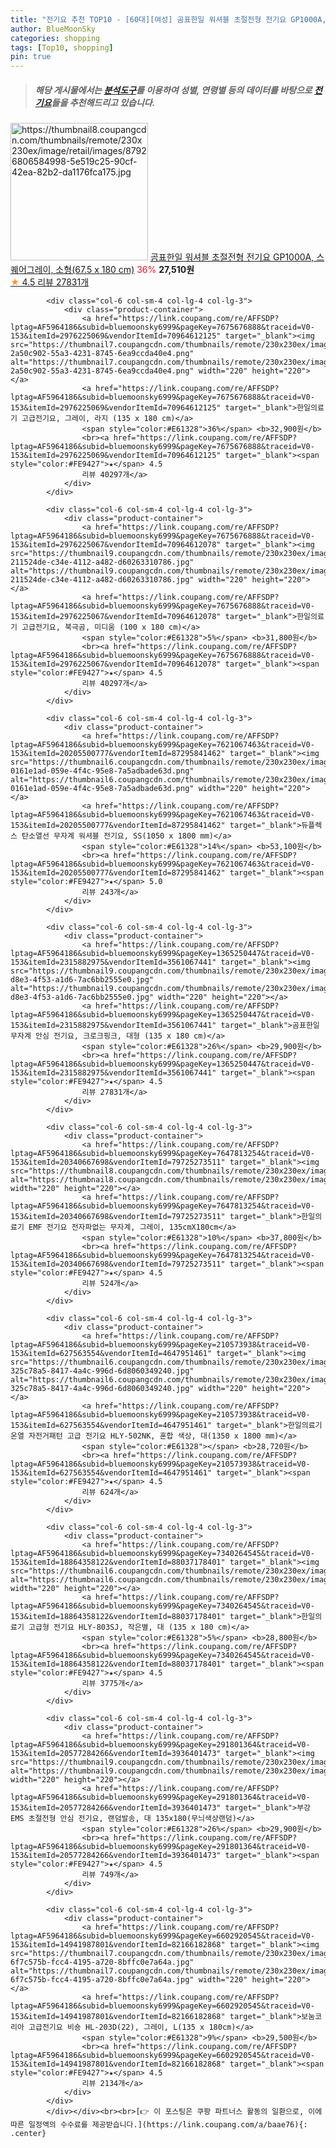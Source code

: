 ```yaml
---
title: "전기요 추천 TOP10 - [60대][여성] 곰표한일 워셔블 초절전형 전기요 GP1000A, 스퀘어그레이, 소형(67.5 x 180 cm)"
author: BlueMoonSky
categories: shopping
tags: [Top10, shopping]
pin: true
---
```


> ##### 해당 게시물에서는 [**분석도구**](https://itemscout.io/)를 이용하여 **성별**, **연령별** 등의 데이터를 바탕으로 [**전기요**](https://link.coupang.com/a/baae76)들을 추천해드리고 있습니다.
<div class="container"><div class="row">
            <div class="col-6 col-sm-4 col-lg-4 col-lg-3">
                <div class="product-container">
                    <a href="https://link.coupang.com/re/AFFSDP?lptag=AF5964186&subid=bluemoonsky6999&pageKey=1365250447&traceid=V0-153&itemId=3497867564&vendorItemId=3456868123" target="_blank"><img src="https://thumbnail8.coupangcdn.com/thumbnails/remote/230x230ex/image/retail/images/87926806584998-5e519c25-90cf-42ea-82b2-da1176fca175.jpg" alt="https://thumbnail8.coupangcdn.com/thumbnails/remote/230x230ex/image/retail/images/87926806584998-5e519c25-90cf-42ea-82b2-da1176fca175.jpg" width="220" height="220"></a>
                    <a href="https://link.coupang.com/re/AFFSDP?lptag=AF5964186&subid=bluemoonsky6999&pageKey=1365250447&traceid=V0-153&itemId=3497867564&vendorItemId=3456868123" target="_blank">곰표한일 워셔블 초절전형 전기요 GP1000A, 스퀘어그레이, 소형(67.5 x 180 cm)</a>
                    <span style="color:#E61328">36%</span> <b>27,510원</b>
                    <br><a href="https://link.coupang.com/re/AFFSDP?lptag=AF5964186&subid=bluemoonsky6999&pageKey=1365250447&traceid=V0-153&itemId=3497867564&vendorItemId=3456868123" target="_blank"><span style="color:#FE9427">★</span> 4.5
                    리뷰 27831개</a>
                </div>
            </div>
            
            <div class="col-6 col-sm-4 col-lg-4 col-lg-3">
                <div class="product-container">
                    <a href="https://link.coupang.com/re/AFFSDP?lptag=AF5964186&subid=bluemoonsky6999&pageKey=7675676888&traceid=V0-153&itemId=2976225069&vendorItemId=70964612125" target="_blank"><img src="https://thumbnail7.coupangcdn.com/thumbnails/remote/230x230ex/image/retail/images/7963884198906461-2a50c902-55a3-4231-8745-6ea9ccda40e4.png" alt="https://thumbnail7.coupangcdn.com/thumbnails/remote/230x230ex/image/retail/images/7963884198906461-2a50c902-55a3-4231-8745-6ea9ccda40e4.png" width="220" height="220"></a>
                    <a href="https://link.coupang.com/re/AFFSDP?lptag=AF5964186&subid=bluemoonsky6999&pageKey=7675676888&traceid=V0-153&itemId=2976225069&vendorItemId=70964612125" target="_blank">한일의료기 고급전기요, 그레이, 라지 (135 x 180 cm)</a>
                    <span style="color:#E61328">36%</span> <b>32,900원</b>
                    <br><a href="https://link.coupang.com/re/AFFSDP?lptag=AF5964186&subid=bluemoonsky6999&pageKey=7675676888&traceid=V0-153&itemId=2976225069&vendorItemId=70964612125" target="_blank"><span style="color:#FE9427">★</span> 4.5
                    리뷰 40297개</a>
                </div>
            </div>
            
            <div class="col-6 col-sm-4 col-lg-4 col-lg-3">
                <div class="product-container">
                    <a href="https://link.coupang.com/re/AFFSDP?lptag=AF5964186&subid=bluemoonsky6999&pageKey=7675676888&traceid=V0-153&itemId=2976225067&vendorItemId=70964612078" target="_blank"><img src="https://thumbnail9.coupangcdn.com/thumbnails/remote/230x230ex/image/retail/images/8405077793567133-211524de-c34e-4112-a482-d60263310786.jpg" alt="https://thumbnail9.coupangcdn.com/thumbnails/remote/230x230ex/image/retail/images/8405077793567133-211524de-c34e-4112-a482-d60263310786.jpg" width="220" height="220"></a>
                    <a href="https://link.coupang.com/re/AFFSDP?lptag=AF5964186&subid=bluemoonsky6999&pageKey=7675676888&traceid=V0-153&itemId=2976225067&vendorItemId=70964612078" target="_blank">한일의료기 고급전기요, 북극곰, 미디움 (100 x 180 cm)</a>
                    <span style="color:#E61328">5%</span> <b>31,800원</b>
                    <br><a href="https://link.coupang.com/re/AFFSDP?lptag=AF5964186&subid=bluemoonsky6999&pageKey=7675676888&traceid=V0-153&itemId=2976225067&vendorItemId=70964612078" target="_blank"><span style="color:#FE9427">★</span> 4.5
                    리뷰 40297개</a>
                </div>
            </div>
            
            <div class="col-6 col-sm-4 col-lg-4 col-lg-3">
                <div class="product-container">
                    <a href="https://link.coupang.com/re/AFFSDP?lptag=AF5964186&subid=bluemoonsky6999&pageKey=7621067463&traceid=V0-153&itemId=20205500777&vendorItemId=87295841462" target="_blank"><img src="https://thumbnail6.coupangcdn.com/thumbnails/remote/230x230ex/image/retail/images/2694930253601924-0161e1ad-059e-4f4c-95e8-7a5adbade63d.png" alt="https://thumbnail6.coupangcdn.com/thumbnails/remote/230x230ex/image/retail/images/2694930253601924-0161e1ad-059e-4f4c-95e8-7a5adbade63d.png" width="220" height="220"></a>
                    <a href="https://link.coupang.com/re/AFFSDP?lptag=AF5964186&subid=bluemoonsky6999&pageKey=7621067463&traceid=V0-153&itemId=20205500777&vendorItemId=87295841462" target="_blank">듀플렉스 탄소열선 무자계 워셔블 전기요, SS(1050 x 1800 mm)</a>
                    <span style="color:#E61328">14%</span> <b>53,100원</b>
                    <br><a href="https://link.coupang.com/re/AFFSDP?lptag=AF5964186&subid=bluemoonsky6999&pageKey=7621067463&traceid=V0-153&itemId=20205500777&vendorItemId=87295841462" target="_blank"><span style="color:#FE9427">★</span> 5.0
                    리뷰 243개</a>
                </div>
            </div>
            
            <div class="col-6 col-sm-4 col-lg-4 col-lg-3">
                <div class="product-container">
                    <a href="https://link.coupang.com/re/AFFSDP?lptag=AF5964186&subid=bluemoonsky6999&pageKey=1365250447&traceid=V0-153&itemId=2315882975&vendorItemId=3561067441" target="_blank"><img src="https://thumbnail9.coupangcdn.com/thumbnails/remote/230x230ex/image/vendor_inventory/images/2018/03/06/17/4/42810164-d8e3-4f53-a1d6-7ac6bb2555e0.jpg" alt="https://thumbnail9.coupangcdn.com/thumbnails/remote/230x230ex/image/vendor_inventory/images/2018/03/06/17/4/42810164-d8e3-4f53-a1d6-7ac6bb2555e0.jpg" width="220" height="220"></a>
                    <a href="https://link.coupang.com/re/AFFSDP?lptag=AF5964186&subid=bluemoonsky6999&pageKey=1365250447&traceid=V0-153&itemId=2315882975&vendorItemId=3561067441" target="_blank">곰표한일 무자계 안심 전기요, 크로크핑크, 대형 (135 x 180 cm)</a>
                    <span style="color:#E61328">26%</span> <b>29,900원</b>
                    <br><a href="https://link.coupang.com/re/AFFSDP?lptag=AF5964186&subid=bluemoonsky6999&pageKey=1365250447&traceid=V0-153&itemId=2315882975&vendorItemId=3561067441" target="_blank"><span style="color:#FE9427">★</span> 4.5
                    리뷰 27831개</a>
                </div>
            </div>
            
            <div class="col-6 col-sm-4 col-lg-4 col-lg-3">
                <div class="product-container">
                    <a href="https://link.coupang.com/re/AFFSDP?lptag=AF5964186&subid=bluemoonsky6999&pageKey=7647813254&traceid=V0-153&itemId=20340667698&vendorItemId=79725273511" target="_blank"><img src="https://thumbnail8.coupangcdn.com/thumbnails/remote/230x230ex/image/vendor_inventory/f08c/1e7a3ffd22364b282f427b7b1c89cb43bae275830d2753b945c97992fad1.jpg" alt="https://thumbnail8.coupangcdn.com/thumbnails/remote/230x230ex/image/vendor_inventory/f08c/1e7a3ffd22364b282f427b7b1c89cb43bae275830d2753b945c97992fad1.jpg" width="220" height="220"></a>
                    <a href="https://link.coupang.com/re/AFFSDP?lptag=AF5964186&subid=bluemoonsky6999&pageKey=7647813254&traceid=V0-153&itemId=20340667698&vendorItemId=79725273511" target="_blank">한일의료기 EMF 전기요 전자파없는 무자계, 그레이, 135cmX180cm</a>
                    <span style="color:#E61328">10%</span> <b>37,800원</b>
                    <br><a href="https://link.coupang.com/re/AFFSDP?lptag=AF5964186&subid=bluemoonsky6999&pageKey=7647813254&traceid=V0-153&itemId=20340667698&vendorItemId=79725273511" target="_blank"><span style="color:#FE9427">★</span> 4.5
                    리뷰 524개</a>
                </div>
            </div>
            
            <div class="col-6 col-sm-4 col-lg-4 col-lg-3">
                <div class="product-container">
                    <a href="https://link.coupang.com/re/AFFSDP?lptag=AF5964186&subid=bluemoonsky6999&pageKey=210573938&traceid=V0-153&itemId=627563554&vendorItemId=4647951461" target="_blank"><img src="https://thumbnail6.coupangcdn.com/thumbnails/remote/230x230ex/image/retail/images/1113994017247758-325c78a5-8417-4a4c-996d-6d8060349240.jpg" alt="https://thumbnail6.coupangcdn.com/thumbnails/remote/230x230ex/image/retail/images/1113994017247758-325c78a5-8417-4a4c-996d-6d8060349240.jpg" width="220" height="220"></a>
                    <a href="https://link.coupang.com/re/AFFSDP?lptag=AF5964186&subid=bluemoonsky6999&pageKey=210573938&traceid=V0-153&itemId=627563554&vendorItemId=4647951461" target="_blank">한일의료기 온열 자전거패턴 고급 전기요 HLY-502NK, 혼합 색상, 대(1350 x 1800 mm)</a>
                    <span style="color:#E61328"></span> <b>28,720원</b>
                    <br><a href="https://link.coupang.com/re/AFFSDP?lptag=AF5964186&subid=bluemoonsky6999&pageKey=210573938&traceid=V0-153&itemId=627563554&vendorItemId=4647951461" target="_blank"><span style="color:#FE9427">★</span> 4.5
                    리뷰 624개</a>
                </div>
            </div>
            
            <div class="col-6 col-sm-4 col-lg-4 col-lg-3">
                <div class="product-container">
                    <a href="https://link.coupang.com/re/AFFSDP?lptag=AF5964186&subid=bluemoonsky6999&pageKey=7340264545&traceid=V0-153&itemId=18864358122&vendorItemId=88037178401" target="_blank"><img src="https://thumbnail6.coupangcdn.com/thumbnails/remote/230x230ex/image/vendor_inventory/d069/231324e0b607996754c5b0416593c44bc259dc7c11a0eb5d36a5aa9945bd.jpg" alt="https://thumbnail6.coupangcdn.com/thumbnails/remote/230x230ex/image/vendor_inventory/d069/231324e0b607996754c5b0416593c44bc259dc7c11a0eb5d36a5aa9945bd.jpg" width="220" height="220"></a>
                    <a href="https://link.coupang.com/re/AFFSDP?lptag=AF5964186&subid=bluemoonsky6999&pageKey=7340264545&traceid=V0-153&itemId=18864358122&vendorItemId=88037178401" target="_blank">한일의료기 고급형 전기요 HLY-803SJ, 작은별, 대 (135 x 180 cm)</a>
                    <span style="color:#E61328">5%</span> <b>28,800원</b>
                    <br><a href="https://link.coupang.com/re/AFFSDP?lptag=AF5964186&subid=bluemoonsky6999&pageKey=7340264545&traceid=V0-153&itemId=18864358122&vendorItemId=88037178401" target="_blank"><span style="color:#FE9427">★</span> 4.5
                    리뷰 3775개</a>
                </div>
            </div>
            
            <div class="col-6 col-sm-4 col-lg-4 col-lg-3">
                <div class="product-container">
                    <a href="https://link.coupang.com/re/AFFSDP?lptag=AF5964186&subid=bluemoonsky6999&pageKey=291801364&traceid=V0-153&itemId=20577284266&vendorItemId=3936401473" target="_blank"><img src="https://thumbnail9.coupangcdn.com/thumbnails/remote/230x230ex/image/vendor_inventory/a583/11c41645e640da41634b8a46b1bcee2b1341c40ee1678157ca1bdbbb5082.jpg" alt="https://thumbnail9.coupangcdn.com/thumbnails/remote/230x230ex/image/vendor_inventory/a583/11c41645e640da41634b8a46b1bcee2b1341c40ee1678157ca1bdbbb5082.jpg" width="220" height="220"></a>
                    <a href="https://link.coupang.com/re/AFFSDP?lptag=AF5964186&subid=bluemoonsky6999&pageKey=291801364&traceid=V0-153&itemId=20577284266&vendorItemId=3936401473" target="_blank">부강 EMS 초절전형 안심 전기요, 랜덤발송, 대 135x180(무늬색상랜덤)</a>
                    <span style="color:#E61328">26%</span> <b>29,900원</b>
                    <br><a href="https://link.coupang.com/re/AFFSDP?lptag=AF5964186&subid=bluemoonsky6999&pageKey=291801364&traceid=V0-153&itemId=20577284266&vendorItemId=3936401473" target="_blank"><span style="color:#FE9427">★</span> 4.5
                    리뷰 749개</a>
                </div>
            </div>
            
            <div class="col-6 col-sm-4 col-lg-4 col-lg-3">
                <div class="product-container">
                    <a href="https://link.coupang.com/re/AFFSDP?lptag=AF5964186&subid=bluemoonsky6999&pageKey=6602920545&traceid=V0-153&itemId=14941987801&vendorItemId=82166182868" target="_blank"><img src="https://thumbnail7.coupangcdn.com/thumbnails/remote/230x230ex/image/retail/images/9524930081048986-6f7c575b-fcc4-4195-a720-8bffc0e7a64a.jpg" alt="https://thumbnail7.coupangcdn.com/thumbnails/remote/230x230ex/image/retail/images/9524930081048986-6f7c575b-fcc4-4195-a720-8bffc0e7a64a.jpg" width="220" height="220"></a>
                    <a href="https://link.coupang.com/re/AFFSDP?lptag=AF5964186&subid=bluemoonsky6999&pageKey=6602920545&traceid=V0-153&itemId=14941987801&vendorItemId=82166182868" target="_blank">보눔코리아 고급전기요 비숑 HL-203D(22), 그레이, L(135 x 180cm)</a>
                    <span style="color:#E61328">9%</span> <b>29,500원</b>
                    <br><a href="https://link.coupang.com/re/AFFSDP?lptag=AF5964186&subid=bluemoonsky6999&pageKey=6602920545&traceid=V0-153&itemId=14941987801&vendorItemId=82166182868" target="_blank"><span style="color:#FE9427">★</span> 4.5
                    리뷰 2134개</a>
                </div>
            </div>
            </div></div><br><br>[👉 이 포스팅은 쿠팡 파트너스 활동의 일환으로, 이에 따른 일정액의 수수료를 제공받습니다.](https://link.coupang.com/a/baae76){: .center}